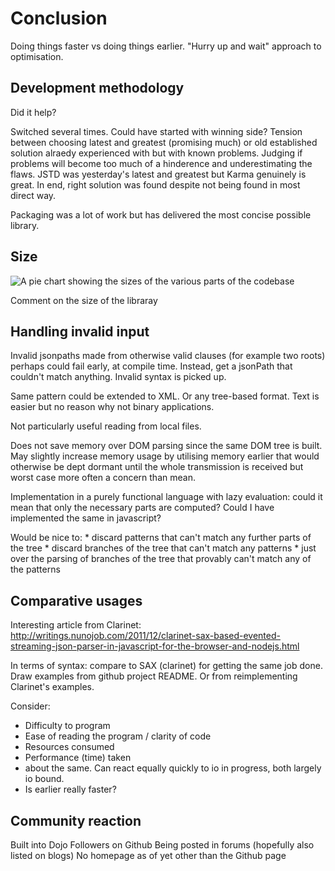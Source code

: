 Conclusion
==========

<!---
**1 to 5 pages**
--->

Doing things faster vs doing things earlier. "Hurry up and wait" approach to optimisation.

Development methodology
-----------------------

Did it help?

Switched several times. Could have started with winning side? Tension
between choosing latest and greatest (promising much) or old established
solution alraedy experienced with but with known problems. Judging if
problems will become too much of a hinderence and underestimating the
flaws. JSTD was yesterday's latest and greatest but Karma genuinely is
great. In end, right solution was found despite not being found in most
direct way.

Packaging was a lot of work but has delivered the most concise possible
library.

Size
----

![A pie chart showing the sizes of the various parts of the
codebase](images/placeholder.png)

Comment on the size of the libraray

Handling invalid input
----------------------

Invalid jsonpaths made from otherwise valid clauses (for example two
roots) perhaps could fail early, at compile time. Instead, get a
jsonPath that couldn't match anything. Invalid syntax is picked up.

Same pattern could be extended to XML. Or any tree-based format. Text is
easier but no reason why not binary applications.

Not particularly useful reading from local files.

Does not save memory over DOM parsing since the same DOM tree is built.
May slightly increase memory usage by utilising memory earlier that
would otherwise be dept dormant until the whole transmission is received
but worst case more often a concern than mean.

Implementation in a purely functional language with lazy evaluation:
could it mean that only the necessary parts are computed? Could I have
implemented the same in javascript?

Would be nice to: \* discard patterns that can't match any further parts
of the tree \* discard branches of the tree that can't match any
patterns \* just over the parsing of branches of the tree that provably
can't match any of the patterns

Comparative usages
------------------

Interesting article from Clarinet:
http://writings.nunojob.com/2011/12/clarinet-sax-based-evented-streaming-json-parser-in-javascript-for-the-browser-and-nodejs.html

In terms of syntax: compare to SAX (clarinet) for getting the same job
done. Draw examples from github project README. Or from reimplementing
Clarinet's examples.

Consider:

-   Difficulty to program
-   Ease of reading the program / clarity of code
-   Resources consumed
-   Performance (time) taken
-   about the same. Can react equally quickly to io in progress, both
    largely io bound.
-   Is earlier really faster?

Community reaction
------------------

Built into Dojo Followers on Github Being posted in forums (hopefully
also listed on blogs) No homepage as of yet other than the Github page
